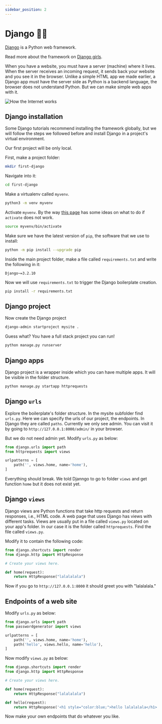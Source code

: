 ```yaml
---
sidebar_position: 2
---
```


# Django 🔗‍💥

[Django](https://www.djangoproject.com/) is a Python web framework.

Read more about the framework on [Django girls](https://tutorial.djangogirls.org/en/django/).

When you have a website, you must have a server (machine) where it lives. When the server receives an incoming request, it sends back your website and you see it in the browser. Unlike a simple HTML app we made earlier, a Django app must have the server side as Python is a backend language, the browser does not understand Python. But we can make simple web apps with it.

<img
    src="/img/https.png"
    alt="How the Internet works"
/>

## Django installation

Some Django tutorials recommend installing the framework globally, but we will follow the steps we followed before and install Django in a project's virtual environment.

Our first project will be only local.

First, make a project folder:

```bash
mkdir first-django
```

Navigate into it:

```bash
cd first-django
```

Make a virtualenv called `myvenv`.

```bash
python3 -m venv myvenv
```

Activate `myvenv`. By the way [this page](https://tutorial.djangogirls.org/en/django_installation/#working-with-virtualenv) has some ideas on what to do if `activate` does not work.

```bash
source myvenv/bin/activate
```

Make sure we have the latest version of `pip`, the software that we use to install:

```bash
python -m pip install --upgrade pip
```

Inside the main project folder, make a file called `requirements.txt` and write the following in it:

```text
Django~=3.2.10
```

Now we will use `requirements.txt` to trigger the Django boilerplate creation.

```bash
pip install -r requirements.txt
```

## Django project

Now create the Django project

```bash
django-admin startproject mysite .
```

Guess what? You have a full stack project you can run!

```bash
python manage.py runserver
```

## Django apps

Django project is a wrapper inside which you can have multiple apps. It will be visible in the folder structure.

```bash
python manage.py startapp httprequests
```

## Django `urls`

Explore the boilerplate's folder structure.
In the mysite subfolder find `urls.py`. Here we can specify the urls of our project, the endpoints. In Django they are called `paths`. Currently we only see admin. You can visit it by going to `http://127.0.0.1:8000/admin/` in your browser.

But we do not need admin yet. Modify `urls.py` as below:

```python
from django.urls import path
from httprequests import views

urlpatterns = [
    path('', views.home, name='home'),
]
```

Everything should break. We told Djanngo to go to folder `views` and get function `home` but it does not exist yet.

## Django `views`

Django views are Python functions that take http requests and return responses, i.e., HTML code. A web page that uses Django has views with different tasks. Views are usually put in a file called `views.py` located on your app's folder. In our case it is the folder called `httprequests`. Find the file called `views.py`.

Modify it to contain the following code:

```python
from django.shortcuts import render
from django.http import HttpResponse

# Create your views here.

def home(request):
    return HttpResponse("lalalalala")
```

Now if you go to `http://127.0.0.1:8000` it should greet you with "lalalalala."

## Endpoints of a web site

Modify `urls.py` as below:

```python
from django.urls import path
from passwordgenerator import views

urlpatterns = [
    path('', views.home, name='home'),
    path('hello', views.hello, name='hello'),
]
```

Now modify `views.py` as below:

```python
from django.shortcuts import render
from django.http import HttpResponse

# Create your views here.

def home(request):
    return HttpResponse("lalalalala")

def hello(request):
    return HttpResponse('<h1 style="color:blue;">hello lalalalala</h1>')
```

Now make your own endpoints that do whatever you like.